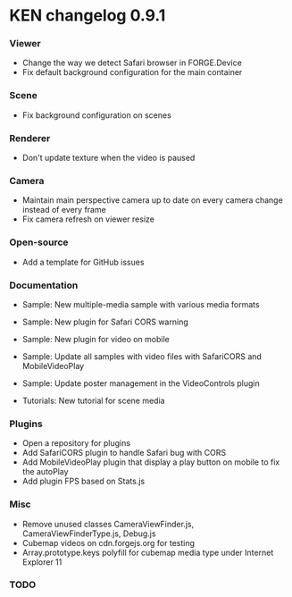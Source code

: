 # KEN changelog 0.9.1

### Viewer

- Change the way we detect Safari browser in FORGE.Device
- Fix default background configuration for the main container

### Scene

- Fix background configuration on scenes

### Renderer

- Don't update texture when the video is paused

### Camera

- Maintain main perspective camera up to date on every camera change instead of every frame
- Fix camera refresh on viewer resize

### Open-source

- Add a template for GitHub issues

### Documentation

- Sample: New multiple-media sample with various media formats
- Sample: New plugin for Safari CORS warning
- Sample: New plugin for video on mobile
- Sample: Update all samples with video files with SafariCORS and MobileVideoPlay
- Sample: Update poster management in the VideoControls plugin

- Tutorials: New tutorial for scene media

### Plugins

- Open a repository for plugins
- Add SafariCORS plugin to handle Safari bug with CORS
- Add MobileVideoPlay plugin that display a play button on mobile to fix the autoPlay
- Add plugin FPS based on Stats.js

### Misc

- Remove unused classes CameraViewFinder.js, CameraViewFinderType.js, Debug.js
- Cubemap videos on cdn.forgejs.org for testing
- Array.prototype.keys polyfill for cubemap media type under Internet Explorer 11

### TODO


